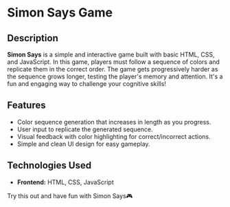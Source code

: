 # Simon Says Game

## Description
**Simon Says** is a simple and interactive game built with basic HTML, CSS, and JavaScript. In this game, players must follow a sequence of colors and replicate them in the correct order. The game gets progressively harder as the sequence grows longer, testing the player's memory and attention. It's a fun and engaging way to challenge your cognitive skills!

## Features
- Color sequence generation that increases in length as you progress.
- User input to replicate the generated sequence.
- Visual feedback with color highlighting for correct/incorrect actions.
- Simple and clean UI design for easy gameplay.

## Technologies Used
- **Frontend:** HTML, CSS, JavaScript

Try this out and have fun with Simon Says🎮